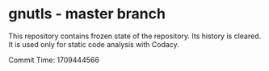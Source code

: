 # gnutls - master branch

This repository contains frozen state of the repository.
Its history is cleared. It is used only for static code
analysis with Codacy.

Commit Time: 1709444566